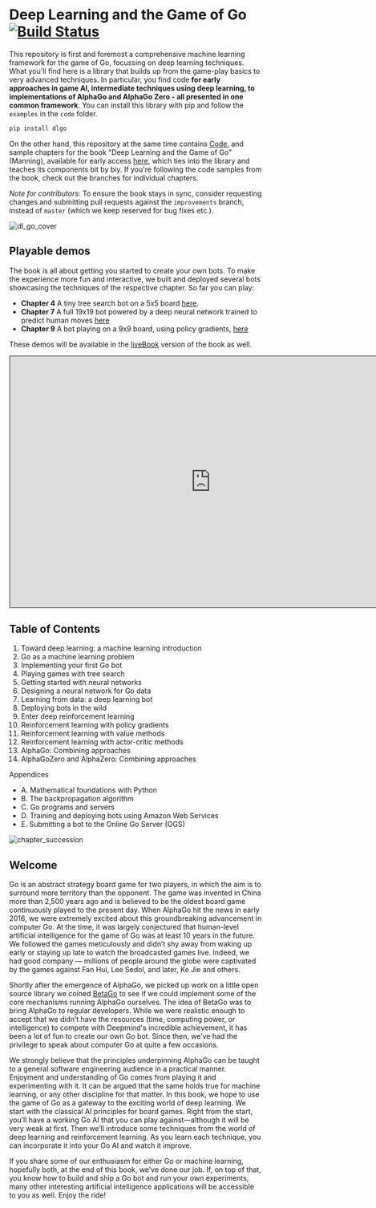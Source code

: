 # Deep Learning and the Game of Go [![Build Status](https://travis-ci.org/maxpumperla/deep_learning_and_the_game_of_go.svg?branch=master)](https://travis-ci.org/maxpumperla/deep_learning_and_the_game_of_go)

This repository is first and foremost a comprehensive machine learning framework for the game of Go, focussing on deep learning techniques. What you'll find here is a library that builds up from the game-play basics to very advanced techniques. In particular, you find code **for early approaches in game AI, intermediate techniques using deep learning, to implementations of AlphaGo and AlphaGo Zero - all presented in one common framework**. You can install this library with pip and follow the `examples` in the `code` folder.

```bash
pip install dlgo
```

On the other hand, this repository at the same time contains [Code](https://github.com/maxpumperla/deep_learning_and_the_game_of_go/tree/master/code), and sample chapters for the book "Deep Learning and the Game of Go" (Manning), available for early access [here](https://www.manning.com/books/deep-learning-and-the-game-of-go), which ties into the library and teaches its components bit by biy. If you're following the code samples from the book, check out the branches for
individual chapters.

*Note for contributors*: To ensure the book stays in sync, consider requesting changes and submitting pull requests against the `improvements` branch, instead of `master` (which we keep reserved for bug fixes etc.).

![dl_go_cover](dl_go_cover.jpg)

## Playable demos

The book is all about getting you started to create your own bots. To make the experience more fun and interactive, we built and deployed several bots showcasing the techniques of the respective chapter. So far you can play:

- **Chapter 4** A tiny tree search bot on a 5x5 board [here](https://www.badukai.com/demos/static/play_mcts_55.html).
- **Chapter 7** A full 19x19 bot powered by a deep neural network trained to predict human moves [here](https://www.badukai.com/demos/static/play_predict_19.html)
- **Chapter 9** A bot playing on a 9x9 board, using policy gradients, [here](https://www.badukai.com/demos/static/play_pg_99.html)

These demos will be available in the [liveBook](https://www.manning.com/books/deep-learning-and-the-game-of-go) version of the book as well.

<iframe src="https://www.badukai.com/demos/static/play_predict_19.html" height="500" width="800" style="border:2px solid grey; background-color: #f8f8f8;"></iframe>

## Table of Contents

1. Toward deep learning: a machine learning introduction
2. Go as a machine learning problem
3. Implementing your first Go bot
4. Playing games with tree search
5. Getting started with neural networks
6. Designing a neural network for Go data
7. Learning from data: a deep learning bot
8. Deploying bots in the wild
9. Enter deep reinforcement learning
10. Reinforcement learning with policy gradients
11. Reinforcement learning with value methods
12. Reinforcement learning with actor-critic methods
13. AlphaGo: Combining approaches
14. AlphaGoZero and AlphaZero: Combining approaches

Appendices

- A. Mathematical foundations with Python
- B. The backpropagation algorithm
- C. Go programs and servers
- D. Training and deploying bots using Amazon Web Services
- E. Submitting a bot to the Online Go Server (OGS)

![chapter_succession](chapter_succession.png)

## Welcome
Go is an abstract strategy board game for two players, in which the aim is to surround more territory than the opponent. The game was invented in China more than 2,500 years ago and is believed to be the oldest board game continuously played to the present day.
When AlphaGo hit the news in early 2016, we were extremely excited about this groundbreaking advancement in computer Go. At the time, it was largely conjectured that human-level artificial intelligence for the game of Go was at least 10 years in the future. We followed the games meticulously and didn’t shy away from waking up early or staying up late to watch the broadcasted games live. Indeed, we had good company — millions of people around the globe were captivated by the games against Fan Hui, Lee Sedol, and later, Ke Jie and others.

Shortly after the emergence of AlphaGo, we picked up work on a little open source library we coined [BetaGo](https://github.com/maxpumperla/betago) to see if we could implement some of the core mechanisms running AlphaGo ourselves. The idea of BetaGo was to bring AlphaGo to regular developers. While we were realistic enough to accept that we didn’t have the resources (time, computing power, or intelligence) to compete with Deepmind's incredible achievement, it has been a lot of fun to create our own Go bot. Since then, we’ve had the privilege to speak about computer Go at quite a few occasions.

We strongly believe that the principles underpinning AlphaGo can be taught to a general software engineering audience in a practical manner. Enjoyment and understanding of Go comes from playing it and experimenting with it. It can be argued that the same holds true for machine learning, or any other discipline for that matter. In this book, we hope to use the game of Go as a gateway to the exciting world of deep learning. We start with the classical AI principles for board games. Right from the start, you’ll have a working Go AI that you can play against—although it will be very weak at first. Then we’ll introduce some techniques from the world of deep learning and reinforcement learning. As you learn each technique, you can incorporate it into your Go AI and watch it improve.

If you share some of our enthusiasm for either Go or machine learning, hopefully both, at the end of this book, we’ve done our job. If, on top of that, you know how to build and ship a Go bot and run your own experiments, many other interesting artificial intelligence applications will be accessible to you as well. Enjoy the ride!
